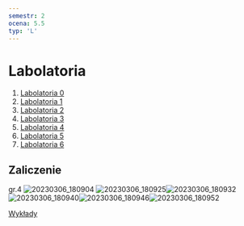 ```yaml
---
semestr: 2
ocena: 5.5
typ: 'L'
---
```


# Labolatoria
1. [Labolatoria 0](Notatki/Semestr%202/Miernictwo%20w%20informatyce%20i%20telekomunikacji%202/Labolatoria/Labolatoria%200/Labolatoria%200.md)
2. [Labolatoria 1](Notatki/Semestr%202/Miernictwo%20w%20informatyce%20i%20telekomunikacji%202/Labolatoria/Labolatoria%201/Labolatoria%201.md)
3. [Labolatoria 2](Notatki/Semestr%202/Miernictwo%20w%20informatyce%20i%20telekomunikacji%202/Labolatoria/Labolatoria%202/Labolatoria%202.md)
4. [Labolatoria 3](Notatki/Semestr%202/Miernictwo%20w%20informatyce%20i%20telekomunikacji%202/Labolatoria/Labolatoria%203/Labolatoria%203.md)
5. [Labolatoria 4](Notatki/Semestr%202/Miernictwo%20w%20informatyce%20i%20telekomunikacji%202/Labolatoria/Labolatoria%204/Labolatoria%204.md)
6. [Labolatoria 5](Notatki/Semestr%202/Miernictwo%20w%20informatyce%20i%20telekomunikacji%202/Labolatoria/Labolatoria%205/Labolatoria%205.md)
7. [Labolatoria 6](Notatki/Semestr%202/Miernictwo%20w%20informatyce%20i%20telekomunikacji%202/Labolatoria/Labolatoria%206/Labolatoria%206.md)

## Zaliczenie

gr.4
![20230306_180904](Notatki/Semestr%202/Miernictwo%20w%20informatyce%20i%20telekomunikacji%202/Labolatoria/20230306_180904.jpg)
![20230306_180925](Notatki/Semestr%202/Miernictwo%20w%20informatyce%20i%20telekomunikacji%202/Labolatoria/20230306_180925.jpg)![20230306_180932](Notatki/Semestr%202/Miernictwo%20w%20informatyce%20i%20telekomunikacji%202/Labolatoria/20230306_180932.jpg)![20230306_180940](Notatki/Semestr%202/Miernictwo%20w%20informatyce%20i%20telekomunikacji%202/Labolatoria/20230306_180940.jpg)![20230306_180946](Notatki/Semestr%202/Miernictwo%20w%20informatyce%20i%20telekomunikacji%202/Labolatoria/20230306_180946.jpg)![20230306_180952](Notatki/Semestr%202/Miernictwo%20w%20informatyce%20i%20telekomunikacji%202/Labolatoria/20230306_180952.jpg)

[Wykłady](Notatki/Semestr%201/Miernictwo%20w%20informatyce%20i%20telekomunikacji/Wyk%C5%82ady/Wyk%C5%82ady.md)